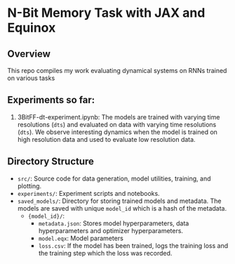 # N-Bit Memory Task with JAX and Equinox

## Overview
This repo compiles my work evaluating dynamical systems on RNNs trained on various tasks

## Experiments so far:
1. 3BitFF-dt-experiment.ipynb: The models are trained with varying time resolutions (`dts`) and evaluated on data with varying time resolutions (`dts`). We observe interesting dynamics when the model is trained on high resolution data and used to evaluate low resolution data.

## Directory Structure
- `src/`: Source code for data generation, model utilities, training, and plotting.
- `experiments/`: Experiment scripts and notebooks.
- `saved_models/`: Directory for storing trained models and metadata. The models are saved with unique `model_id` which is a hash of the metadata.
   - `{model_id}/`: 
      - `metadata.json`: Stores model hyperparameters, data hyperparameters and optimizer hyperparameters.
      - `model.eqx`: Model parameters
      - `loss.csv`: If the model has been trained, logs the training loss and the training step which the loss was recorded.

